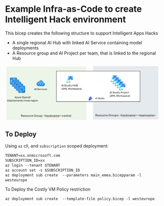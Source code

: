 
# Example Infra-as-Code to create Intelligent Hack environment

This bicep creates the following structure to support Intelligent Apps Hacks

* A single regional AI Hub with linked AI Service containing model deployments
* A Resource group and AI Project per team, that is linked to the regional Hub


![alt text](docs/image.png)


## To Deploy

Using `az` cli, and `subscription` scoped deployment:

```
TENANT=xx.onmicrosoft.com
SUBSCRIPTION_ID=xx
az login --tenant $TENANT
az account set -s $SUBSCRIPTION_ID
az deployment sub create  --parameters main_emea.bicepparam -l westeurope
```

To Deploy the Costly VM Policy restriction
```
az deployment sub create  --template-file policy.bicep -l westeurope
```